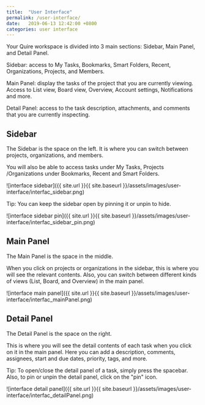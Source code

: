 ```yaml
---
title:  "User Interface"
permalink: /user-interface/
date:   2019-06-13 12:42:00 +0800
categories: user interface
---
```




Your Quire workspace is divided into 3 main sections: Sidebar, Main Panel, and Detail Panel. 

Sidebar: access to My Tasks, Bookmarks, Smart Folders, Recent, Organizations, Projects, and Members.

Main Panel: display the tasks of the project that you are currently viewing. Access to List view, Board view, Overview, Account settings, Notifications and more.

Detail Panel:  access to the task description, attachments, and comments that you are currently inspecting.



## Sidebar 
The Sidebar is the space on the left. It is where you can switch between projects, organizations, and members.

You will also be able to access tasks under My Tasks, Projects /Organizations under Bookmarks, Recent and Smart Folders. 


![interface sidebar]({{ site.url }}{{ site.baseurl }}/assets/images/user-interface/interfac_sidebar.png)


Tip: You can keep the sidebar open by pinning it or unpin to hide.

![interface sidebar pin]({{ site.url }}{{ site.baseurl }}/assets/images/user-interface/interfac_sidebar_pin.png)



## Main Panel
The Main Panel is the space in the middle.

When you click on projects or organizations in the sidebar, this is where you will see the relevant contents.
Also, you can switch between different kinds of views (List, Board, and Overview) in the main panel. 


![interface main panel]({{ site.url }}{{ site.baseurl }}/assets/images/user-interface/interfac_mainPanel.png)






## Detail Panel 
The Detail Panel is the space on the right.

This is where you will see the detail contents of each task when you click on it in the main panel.
Here you can add a description, comments, assignees, start and due dates, priority, tags, and more.

Tip: To open/close the detail panel of a task, simply press the spacebar. Also, to pin or unpin the detail panel, click on the "pin" icon.



![interface detail panel]({{ site.url }}{{ site.baseurl }}/assets/images/user-interface/interfac_detailPanel.png)










